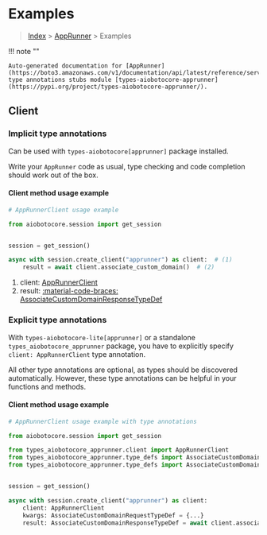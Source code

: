 # Examples

> [Index](../README.md) > [AppRunner](./README.md) > Examples

!!! note ""

    Auto-generated documentation for [AppRunner](https://boto3.amazonaws.com/v1/documentation/api/latest/reference/services/apprunner.html#apprunner)
    type annotations stubs module [types-aiobotocore-apprunner](https://pypi.org/project/types-aiobotocore-apprunner/).

## Client

### Implicit type annotations

Can be used with `types-aiobotocore[apprunner]` package installed.

Write your `AppRunner` code as usual,
type checking and code completion should work out of the box.



#### Client method usage example

```python
# AppRunnerClient usage example

from aiobotocore.session import get_session


session = get_session()

async with session.create_client("apprunner") as client:  # (1)
    result = await client.associate_custom_domain()  # (2)
```

1. client: [AppRunnerClient](./client.md)
2. result: [:material-code-braces: AssociateCustomDomainResponseTypeDef](./type_defs.md#associatecustomdomainresponsetypedef)






### Explicit type annotations

With `types-aiobotocore-lite[apprunner]`
or a standalone `types_aiobotocore_apprunner` package, you have to explicitly specify
`client: AppRunnerClient` type annotation.

All other type annotations are optional, as types should be discovered automatically.
However, these type annotations can be helpful in your functions and methods.


#### Client method usage example

```python
# AppRunnerClient usage example with type annotations

from aiobotocore.session import get_session

from types_aiobotocore_apprunner.client import AppRunnerClient
from types_aiobotocore_apprunner.type_defs import AssociateCustomDomainResponseTypeDef
from types_aiobotocore_apprunner.type_defs import AssociateCustomDomainRequestTypeDef


session = get_session()

async with session.create_client("apprunner") as client:
    client: AppRunnerClient
    kwargs: AssociateCustomDomainRequestTypeDef = {...}
    result: AssociateCustomDomainResponseTypeDef = await client.associate_custom_domain(**kwargs)
```





